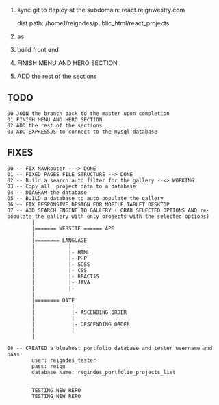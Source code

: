 1. sync git to deploy at the subdomain:
   react.reignwestry.com

   dist path: /home1/reigndes/public_html/react_projects

2. as

3. build front end
4. FINISH MENU AND HERO SECTION
5. ADD the rest of the sections

## TODO

    00 JOIN the branch back to the master upon completion
    01 FINISH MENU AND HERO SECTION
    02 ADD the rest of the sections
    03 ADD EXPRESSJS to connect to the mysql database

## FIXES

    00 -- FIX NAVRouter ---> DONE
    01 -- FIXED PAGES FILE STRUCTURE --> DONE
    02 -- Build a search auto filter for the gallery --<> WORKING
    03 -- Copy all  project data to a database
    04 -- DIAGRAM the database
    05 -- BUILD a database to auto populate the gallery
    06 -- FIX RESPONSIVE DESIGN FOR MOBILE TABLET DESKTOP
    07 -- ADD SEARCH ENGINE TO GALLERY ( GRAB SELECTED OPTIONS AND re-populate the gallery with only projects with the selected options)
            |
            |======= WEBSITE ====== APP
            |
            |======== LANGUAGE
            |           |
            |           |- HTML
            |           |- PHP
            |           |- SCSS
            |           |- CSS
            |           |- REACTJS
            |           |- JAVA
            |           |-
            |
            |======== DATE
            |            |
            |            |- ASCENDING ORDER
            |            |
            |            |- DESCENDING ORDER
            |            |
            |

    08 -- CREATED a bluehost portfolio database and tester username and pass
            user: reigndes_tester
            pass: reign
            database Name: regindes_portfolio_projects_list


            TESTING NEW REPO
            TESTING NEW REPO
